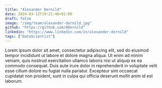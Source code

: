 ```yaml
---
title: "Alexander Dernild"
date: 2024-03-12T19:21:40+01:00
draft: false
image: "/img/team/alexander-dernild.jpg"
github: "https://github.com/ADernild"
linkedin: "https://www.linkedin.com/in/alexander-dernild"
tags: ["DataScientist"]
---
```


Lorem ipsum dolor sit amet, consectetur adipiscing elit, sed do eiusmod tempor incididunt ut labore et dolore magna aliqua. Ut enim ad minim veniam, quis nostrud exercitation ullamco laboris nisi ut aliquip ex ea commodo consequat. Duis aute irure dolor in reprehenderit in voluptate velit esse cillum dolore eu fugiat nulla pariatur. Excepteur sint occaecat cupidatat non proident, sunt in culpa qui officia deserunt mollit anim id est laborum.

